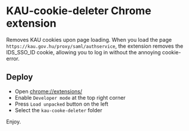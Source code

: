 # KAU-cookie-deleter Chrome extension

Removes KAU cookies upon page loading. When you load the page `https://kau.gov.hu/proxy/saml/authservice`, the extension removes the IDS_SSO_ID cookie, allowing you to log in without the annoying cookie-error.

## Deploy

- Open [chrome://extensions/](chrome://extensions/)
- Enable `Developer mode` at the top right corner
- Press `Load unpacked` button on the left
- Select the `kau-cooke-deleter` folder

Enjoy.